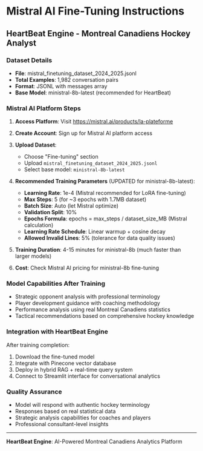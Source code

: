 # Mistral AI Fine-Tuning Instructions
## HeartBeat Engine - Montreal Canadiens Hockey Analyst

### Dataset Details
- **File**: mistral_finetuning_dataset_2024_2025.jsonl
- **Total Examples**: 1,982 conversation pairs
- **Format**: JSONL with messages array
- **Base Model**: ministral-8b-latest (recommended for HeartBeat)

### Mistral AI Platform Steps

1. **Access Platform**: Visit https://mistral.ai/products/la-plateforme
2. **Create Account**: Sign up for Mistral AI platform access
3. **Upload Dataset**:
   - Choose "Fine-tuning" section
   - Upload `mistral_finetuning_dataset_2024_2025.jsonl`
   - Select base model: `ministral-8b-latest`

4. **Recommended Training Parameters** (UPDATED for ministral-8b-latest):
   - **Learning Rate**: 1e-4 (Mistral recommended for LoRA fine-tuning)
   - **Max Steps**: 5 (for ~3 epochs with 1.7MB dataset)
   - **Batch Size**: Auto (let Mistral optimize)
   - **Validation Split**: 10%
   - **Epochs Formula**: epochs = max_steps / dataset_size_MB (Mistral calculation)
   - **Learning Rate Schedule**: Linear warmup + cosine decay
   - **Allowed Invalid Lines**: 5% (tolerance for data quality issues)

5. **Training Duration**: 4-15 minutes for ministral-8b (much faster than larger models)
6. **Cost**: Check Mistral AI pricing for ministral-8b fine-tuning

### Model Capabilities After Training
- Strategic opponent analysis with professional terminology
- Player development guidance with coaching methodology
- Performance analysis using real Montreal Canadiens statistics
- Tactical recommendations based on comprehensive hockey knowledge

### Integration with HeartBeat Engine
After training completion:
1. Download the fine-tuned model
2. Integrate with Pinecone vector database
3. Deploy in hybrid RAG + real-time query system
4. Connect to Streamlit interface for conversational analytics

### Quality Assurance
- Model will respond with authentic hockey terminology
- Responses based on real statistical data
- Strategic analysis capabilities for coaches and players
- Professional consultant-level insights

---
**HeartBeat Engine**: AI-Powered Montreal Canadiens Analytics Platform
